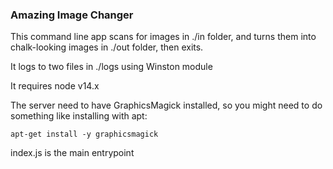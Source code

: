  ### Amazing Image Changer

 This command line app scans for images in ./in folder, 
 and turns them into chalk-looking images in ./out folder,
 then exits.

 It logs to two files in ./logs using Winston module

 It requires node v14.x

 The server need to have GraphicsMagick installed, so 
 you might need to do something like installing with apt:

 `apt-get install -y graphicsmagick`

 index.js is the main entrypoint
